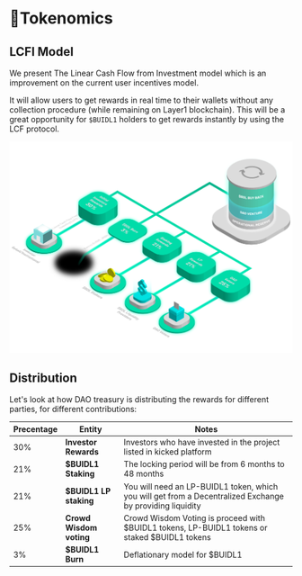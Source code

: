 # 💱Tokenomics

## LCFI Model

We present The Linear Cash Flow from Investment model which is an improvement on the current user incentives model. 

It will allow users to get rewards in real time to their wallets without any collection procedure (while remaining on Layer1 blockchain). This will be a great opportunity for `$BUIDL1` holders to get rewards instantly by using the LCF protocol. 

![Linear Cash Flow from Investment model](<../../.gitbook/assets/LCF.png>)

## Distribution

Let's look at how DAO treasury is distributing the rewards for different parties, for different contributions: 

| Precentage | Entity                  | Notes                                                                                                  |
| ---------- | ----------------------- | ------------------------------------------------------------------------------------------------------ |
| 30%        | **Investor Rewards**    | Investors who have invested in the project listed in kicked platform                                   |
| 21%        | **$BUIDL1 Staking**     | The locking period will be from 6 months to 48 months                                                    |
| 21%        | **$BUIDL1 LP staking**  | You will need an LP-BUIDL1 token, which you will get from a Decentralized Exchange by providing liquidity |
| 25%        | **Crowd Wisdom voting** | Crowd Wisdom Voting is proceed with $BUIDL1 tokens, LP-BUIDL1 tokens or staked $BUIDL1 tokens         |
| 3%         | **$BUIDL1 Burn**    | Deflationary model for  $BUIDL1                       

